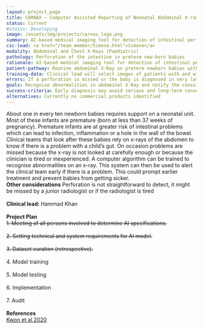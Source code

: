```yaml
---
layout: project_page
title: CARNAX – Computer Assisted Reporting of Neonatal Abdominal X-rays
status: Current
#status: Developing
image: /assets/img/projects/carnax_logo.png
summary: AI-based medical imaging tool for detection of intestinal perforation.
csc-lead: <a href="/team_member/Simone.html">Simone</a>
modality: Abdominal and Chest X-Rays (Paediatric)
pathology: Perforation of the intestine in preterm new-born babies
rationale: AI-based medical imaging tool for detection of intestinal perforation in preterm neonates (abdominal x ray)
patient-pathway: Routine abdominal X-Ray on preterm newborn babies with suspected bowel perforation.
training-data: Clinical lead will select images of patients with and without pathology.
errors: If a perforation is missed or the baby is diagnosed in very late stage, this might imply sickness, cerebral damage and ultimately death
goals: Recognise abnormalities in abdominal X Ray and notify the consultant radiologist
success-criteria: Early diagnosis may avoid serious and long-term consequences for the life of a new-born baby
alternatives: Currently no commercial products identified
---
```

About one in every ten newborn babies requires support on a neonatal unit. Most of these infants are premature (born at less than 37 weeks of pregnancy). Premature infants are at greater risk of intestinal problems which can lead to infection, inflammation or a hole in the wall of the bowel. Clinical teams that look after these babies rely on x-rays of the abdomen to know if there is a problem with a child’s gut. On occasion problems are missed because the x-ray is not looked at carefully enough or because the clinician is tired or inexperienced. A computer algorithm can be trained to recognise abnormalities on an x-ray. This system can then be used to alert the clinical team early if there is a problem. This could prompt earlier treatment and prevent babies from getting sicker.
<br><b>Other considerations</b> Perforation is not straightforward to detect, it might be missed by a junior radiologist or if the radiologist is tired
<br>
<br>
<b>Clinical lead: </b> Hammad Khan
<br>
<br>
<b>Project Plan</b> <br> <strike> 1. Meeting of all persons involved to determine AI specifications. <br><br> 2.	Setting technical and system requirements for AI model. <br> <br> 3. Dataset curation (retrospective). <br><br></strike> 4.	Model training<br><br>5.	Model testing <br><br>6.	Implementation <br><br>7. Audit
<br>
<br>
<b>References</b> 
<br> <a href="https://doi.org/10.1038/s41598-020-74653-1"> Kwon et al 2020 </a>
